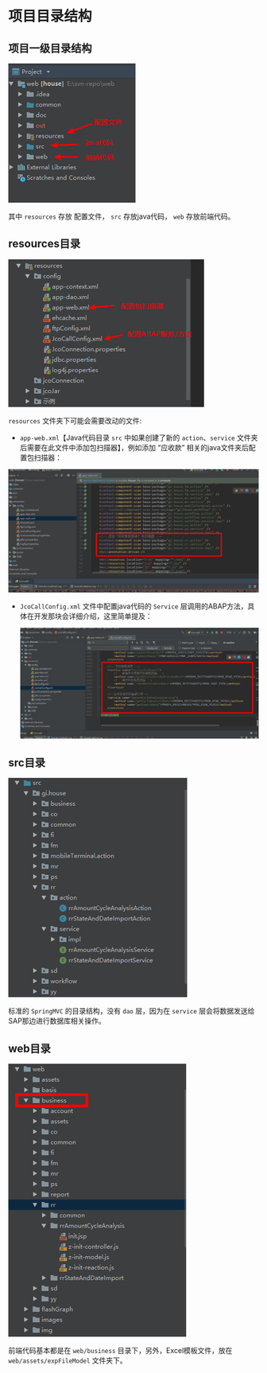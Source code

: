 # 项目目录结构

## 项目一级目录结构

 ![pic-13](../images/envBuild-pic13.png)

其中 `resources` 存放 配置文件， `src` 存放java代码， `web` 存放前端代码。 

## resources目录 

 ![pic-14](../images/envBuild-pic14.png)

 `resources` 文件夹下可能会需要改动的文件:

-  `app-web.xml`【Java代码目录 `src` 中如果创建了新的 `action`、`service` 文件夹后需要在此文件中添加包扫描器】，例如添加 “应收款” 相关的java文件夹后配置包扫描器： 

  ![pic-15](../images/envBuild-pic15.png)

- `JcoCallConfig.xml` 文件中配置java代码的 `Service` 层调用的ABAP方法，具体在开发那块会详细介绍，这里简单提及： 

  ![pic-16](../images/envBuild-pic16.jpg)

## src目录

 ![pic-17](../images/envBuild-pic17.png)

标准的 `SpringMVC` 的目录结构，没有 `dao` 层，因为在 `service` 层会将数据发送给SAP那边进行数据库相关操作。

## web目录

 ![pic-18](../images/envBuild-pic18.png)

前端代码基本都是在 `web/business` 目录下，另外，Excel模板文件，放在 `web/assets/expFileModel` 文件夹下。 

